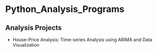 # Python_Analysis_Programs
## Analysis Projects
* House-Price Analysis: Time-series Analysis using ARIMA and Data Visualization
